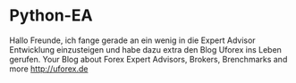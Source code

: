# Python-EA
Hallo Freunde,
ich fange gerade an ein wenig in die Expert Advisor Entwicklung einzusteigen und habe dazu extra den Blog Uforex ins Leben gerufen.
Your Blog about Forex Expert Advisors, Brokers, Brenchmarks and more http://uforex.de
